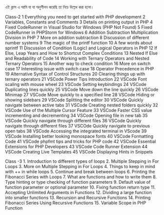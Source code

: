 এই ক্লাস এ আমি যা যা অনুশীলন করেছি তা নিচে উল্লেখ করা হলো।  

Class-2
        1 Everything you need to get started with PHP development
        2 Variables, Constants and Comments
        3 Details on printing output in PHP
        4 Fixed CodeRunner in Visual Studio for Windows (PHP Not Found)
        5 Fixed CodeRunner in PHPStorm for Windows
        6 Addition Subtraction Multiplication Division in PHP
        7 More on addition subtraction
        8 Discussion of different number systems
        9 The magic of the printf function
        10 A few words about sprintf
        11 Discussion of Condition (Logic) and Logical Operators in PHP
        12 If Else, Leap Years and How to Shortcut Complex Conditions
        13 Nested If Else and Readability of Code
        14 Working with Ternary Operators and Nested Ternary Operators
        15 Another way to check condition
        16 More on switch case
        17 Interesting issue with switch case
        18 Operator Precedence in PHP
        19 Alternative Syntax of Control Structures
        20 Clearing things up with ternary operators
        21 VSCode Power Tips Introduction
        22 VSCode Font scaling with mouse wheel
        23 VSCode Setting keybindings
        24 VSCode Duplicating lines quickly
        25 VSCode Move down the line quickly
        26 VSCode Minimap
        27 VSCode Move quickly to a specified line
        28 VSCode Hiding or showing sidebars
        29 VSCode Splitting the editor
        30 VSCode Quickly navigate between active tabs
        31 VSCode Creating nested folders quickly
        32 VSCode Use of the Multiple Cursor Feature
        33 VSCode Faster CSS value incrementing and decrementing
        34 VSCode Opening file in new tab
        35 VSCode Quickly navigate through different files
        36 VSCode Quickly navigate through different files
        37 VSCOde Quickly navigate to previous open tabs
        38 VSCode Accessing the integrated terminal in VScode
        39 VSCode Installing better looking monospace fonts
        40 VSCode Formatting Code
        41 VSCode phpfmt tips and tricks for PHP code
        42 VSCode Essential Extensions for PHP Developers
        43 VSCode Code Runner Extension
        44 VSCode Creating Live Templates
        45 VSCode Displaying Hints in Snippets

Class -3
        1. Introduction to different types of loops
        2. Multiple Stepping in For Loops
        3. More on Multiple Stepping in For Loops
        4. Things to keep in mind with ++ in while loops
        5. Continue and break between loops
        6. Printing the Fibonacci Series with Loops
        7. What are functions and how to write them
        8. Type hinting or type checking of function parameters
        9. Default value of function parameter or optional parameter
        10. Fixing function return type
        11. Accepting Unlimited Arguments in Functions
        12. Dividing a large function into smaller functions
        13. Recursion and Recursive Functions
        14. Printing Fibonacci Series Using Recursive Functions
        15. Variable Scope in PHP Function